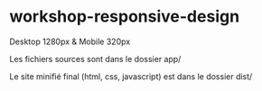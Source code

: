 # workshop-responsive-design

Desktop 1280px & Mobile 320px

Les fichiers sources sont dans le dossier app/

Le site minifié final (html, css, javascript) est dans le dossier dist/

